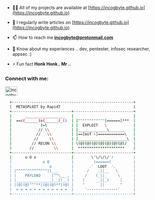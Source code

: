 
- 👨‍💻 All of my projects are available at [https://incogbyte.github.io](https://incogbyte.github.io)

- 📝 I regularly write articles on [https://incogbyte.github.io](https://incogbyte.github.io)

- 📫 How to reach me **incogbyte@protonmail.com**

- 📄 Know about my experiences .. dev, pentester, infosec researcher, appsec :)

- ⚡ Fun fact **Honk Honk.. Mr ..**

<h3 align="left">Connect with me:</h3>
<p align="left">
<a href="https://twitter.com/incogbyte" target="blank"><img align="center" src="https://raw.githubusercontent.com/rahuldkjain/github-profile-readme-generator/master/src/images/icons/Social/twitter.svg" alt="incogbyte" height="30" width="40" /></a>
</p>

```bash
  +-------------------------------------------------------+
  |  METASPLOIT by Rapid7                                 |
  +---------------------------+---------------------------+
  |      __________________   |                           |
  |  ==c(______(o(______(_()  | |""""""""""""|======[***  |
  |             )=\           | |  EXPLOIT   \            |
  |            // \\          | |_____________\_______    |
  |           //   \\         | |==[msf >]============\   |
  |          //     \\        | |______________________\  |                                                                                                                                         
  |         // RECON \\       | \(@)(@)(@)(@)(@)(@)(@)/   |                                                                                                                                         
  |        //         \\      |  *********************    |                                                                                                                                         
  +---------------------------+---------------------------+                                                                                                                                         
  |      o O o                |        \'\/\/\/'/         |                                                                                                                                         
  |              o O          |         )======(          |                                                                                                                                         
  |                 o         |       .'  LOOT  '.        |                                                                                                                                         
  | |^^^^^^^^^^^^^^|l___      |      /    _||__   \       |                                                                                                                                         
  | |    PAYLOAD     |""\___, |     /    (_||_     \      |                                                                                                                                         
  | |________________|__|)__| |    |     __||_)     |     |                                                                                                                                         
  | |(@)(@)"""**|(@)(@)**|(@) |    "       ||       "     |                                                                                                                                         
  |  = = = = = = = = = = = =  |     '--------------'      |                                                                                                                                         
  +---------------------------+---------------------------+ 
```
